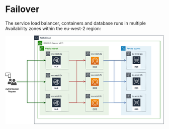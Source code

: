 # Failover

The service load balancer, containers and database runs in multiple Availability zones within the eu-west-2 region:

![multi-az](./multi-az.png)